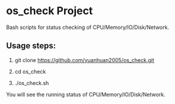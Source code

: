 os_check Project
========

Bash scripts for status checking of CPU/Memory/IO/Disk/Network.


Usage steps:
-------

1. git clone https://github.com/yuanhuan2005/os_check.git

2. cd os_check

3. ./os_check.sh

You will see the running status of CPU/Memory/IO/Disk/Network.
